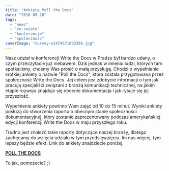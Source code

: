 ```yaml
---
title: "Ankieta Poll the Docs"
date: "2016-09-26"
tags:
  - "news"
  - "ze-swiata"
  - "konferencje"
  - "spolecznosc"
coverImage: "survey-e1474571693358.jpg"
---
```


Nasz udział w konferencji Write the Docs w Pradze był bardzo udany, o czym
przeczytacie już niebawem. Dziś jednak w imieniu ludzi, których tam spotkaliśmy,
chcemy Was prosić o małą przysługę. Chodzi o wypełnienie krótkiej ankiety o
nazwie "Poll the Docs", która została przygotowana przez społeczność Write the
Docs. Jej celem jest zdobycie informacji o tym jak pracują specjaliści związani
z branżą komunikacji technicznej, na jakim etapie rozwoju znajduje się obecnie
dokumentacja i jak rysuje się jej przyszłość.

Wypełnienie ankiety powinno Wam zająć od 10 do 15 minut. Wyniki ankiety posłużą
do stworzenia raportu o obecnym stanie społeczności dokumentacyjnej, który
zostanie zaprezentowany podczas amerykańskiej edycji konferencji Write the Docs
w maju przyszłego roku.

Trudno jest znaleźć takie raporty dotyczące naszej branży, dlatego zachęcamy do
wzięcia udziału w tym przedsięwzięciu. Im nas więcej, tym lepszy będzie efekt.
Link do ankiety znajdziecie poniżej.

[**POLL THE DOCS**](https://docs.google.com/a/pronovix.com/forms/d/e/1FAIpQLScVcq4qMgnVh1U4yHI56eVj1Ur7uOFczrtw1eVr47EI11zRlw/viewform)

To jak, pomożecie? ;)
